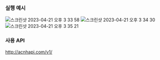 ### 실행 예시 

![스크린샷 2023-04-21 오후 3 33 58](https://user-images.githubusercontent.com/56033943/233559447-0d1624dd-b51a-48f1-b7e4-bb1a7437a369.png)
![스크린샷 2023-04-21 오후 3 34 30](https://user-images.githubusercontent.com/56033943/233559500-ba4b8fca-b770-4905-8596-c64a586d9de5.png)
![스크린샷 2023-04-21 오후 3 35 21](https://user-images.githubusercontent.com/56033943/233559426-6ced8a49-6abf-48b5-bcb3-6090f1b28c37.png)


### 사용 API 
http://acnhapi.com/v1/
